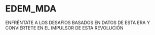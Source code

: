 # EDEM_MDA
ENFRÉNTATE A LOS DESAFÍOS BASADOS EN DATOS DE ESTA ERA Y CONVIÉRTETE EN EL IMPULSOR DE ESTA REVOLUCIÓN
